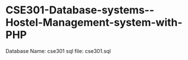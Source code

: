 # CSE301-Database-systems--Hostel-Management-system-with-PHP

Database Name: cse301
sql file: cse301.sql
